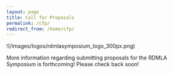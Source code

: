 ```yaml
---
layout: page
title: Call for Proposals
permalink: /cfp/
redirect_from: /home/cfp/
---
```


!(/images/logos/rdmlasymposium_logo_300px.png) 

More information regarding submitting proposals for the RDMLA Symposium is forthcoming! Please check back soon!
